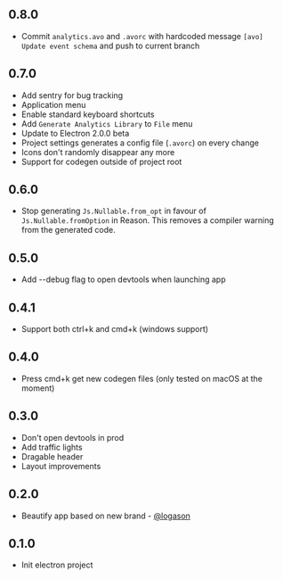 ## 0.8.0

- Commit `analytics.avo` and `.avorc` with hardcoded message `[avo] Update event schema` and push to current branch

## 0.7.0

- Add sentry for bug tracking
- Application menu
- Enable standard keyboard shortcuts
- Add `Generate Analytics Library` to `File` menu
- Update to Electron 2.0.0 beta
- Project settings generates a config file (`.avorc`) on every change
- Icons don't randomly disappear any more
- Support for codegen outside of project root

## 0.6.0

- Stop generating `Js.Nullable.from_opt` in favour of `Js.Nullable.fromOption` in Reason. This removes a compiler warning from the generated code.

## 0.5.0

- Add --debug flag to open devtools when launching app

## 0.4.1

- Support both ctrl+k and cmd+k (windows support)

## 0.4.0

- Press cmd+k get new codegen files (only tested on macOS at the moment)

## 0.3.0

- Don't open devtools in prod
- Add traffic lights
- Dragable header
- Layout improvements

## 0.2.0

- Beautify app based on new brand - [@logason](https://github.com/logason)


## 0.1.0

- Init electron project
